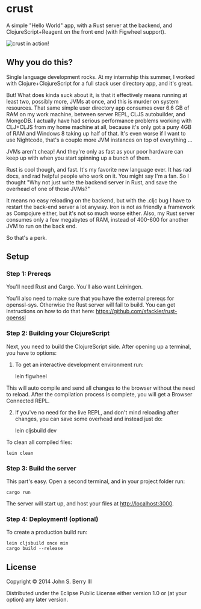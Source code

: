 # crust

A simple "Hello World" app, with a Rust server at the backend, and ClojureScript+Reagent on the front end (with Figwheel support).

![crust in action!](https://pbs.twimg.com/media/CKhxltKWgAAP-mK.png:large)

## Why you do this?

Single language development rocks. At my internship this summer, I worked with Clojure+ClojureScript for a full stack user directory app, and it's great. 

But! What does kinda suck about it, is that it effectively means running at least two, possibly more, JVMs at once, and this is murder on system resources. That same simple user directory app consumes over 6.6 GB of RAM on my work machine, between server REPL, CLJS autobuilder, and MongoDB. I actually have had serious performance problems working with CLJ+CLJS from my home machine at all, because it's only got a puny 4GB of RAM and Windows 8 taking up half of that. It's even worse if I want to use Nightcode, that's a couple more JVM instances on top of everything ...

JVMs aren't cheap! And they're only as fast as your poor hardware can keep up with when you start spinning up a bunch of them.

Rust is cool though, and fast. It's my favorite new language ever. It has rad docs, and rad helpful people who work on it. You might say I'm a fan. So I thought "Why not just write the backend server in Rust, and save the overhead of one of those JVMs?"

It means no easy reloading on the backend, but with the .cljc bug I have to restart the back-end server a lot anyway. Iron is not as friendly a framework as Compojure either, but it's not so much worse either. Also, my Rust server consumes only a few megabytes of RAM, instead of 400-600 for another JVM to run on the back end. 

So that's a perk.

## Setup

### Step 1: Prereqs

You'll need Rust and Cargo. You'll also want Leiningen. 

You'll also need to make sure that you have the external prereqs for openssl-sys. Otherwise the Rust server will fail to build. You can get instructions on how to do that here: https://github.com/sfackler/rust-openssl

### Step 2: Building your ClojureScript

Next, you need to build the ClojureScript side. After opening up a terminal, you have to options:

1) To get an interactive development environment run:

    lein figwheel

This will auto compile and send all changes to the browser without the
need to reload. After the compilation process is complete, you will
get a Browser Connected REPL. 

2) If you've no need for the live REPL, and don't mind reloading after changes, you can save some overhead and instead just do:

    lein cljsbuild dev
    
To clean all compiled files:

    lein clean
    
### Step 3: Build the server

This part's easy. Open a second terminal, and in your project folder run:

    cargo run
    
The server will start up, and host your files at [http://localhost:3000](http://localhost:3000).

### Step 4: Deployment! (optional)

To create a production build run:

    lein cljsbuild once min
    cargo build --release

## License

Copyright © 2014 John S. Berry III

Distributed under the Eclipse Public License either version 1.0 or (at your option) any later version.
